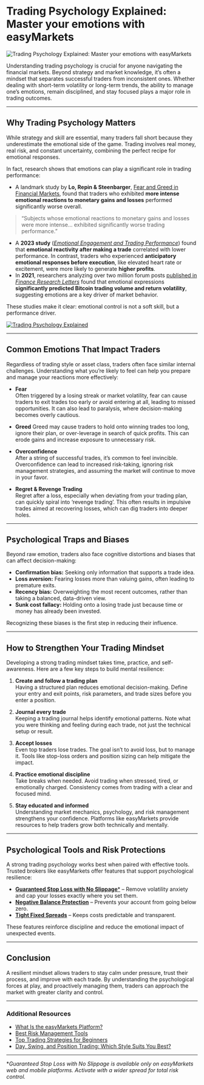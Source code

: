 <!--meta
title: Trading Psychology Explained: Master your emotions with easyMarkets
slug: trading-psychology-explained
canonical_url: https://www.easymarkets.com/eu/learn-centre/mastering-self/learn-trading-psychology/
keywords: [trading psychology, emotional discipline, trading mindset, forex psychology, trading performance, easyMarkets]
primary-keyword: trading psychology
meta_description: Discover how trading psychology influences performance, with data-driven insights into emotion, mindset, and discipline. Learn how easyMarkets helps traders manage risk and maintain control.
seo_keywords: trading psychology, emotional discipline, trading mindset, forex psychology, trading performance
og_image: https://github.com/user-attachments/assets/ae3951fd-ed2c-4818-be29-a4434a553cab
twitter_card: easyMarkets
word_count: 1200
-->

# Trading Psychology Explained: Master your emotions with easyMarkets

![Trading Psychology Explained: Master your emotions with easyMarkets](https://github.com/user-attachments/assets/7354c0e3-f8f4-4ccb-85d2-bdbacff2de06)

Understanding trading psychology is crucial for anyone navigating the financial markets. Beyond strategy and market knowledge, it’s often a mindset that separates successful traders from inconsistent ones. Whether dealing with short-term volatility or long-term trends, the ability to manage one’s emotions, remain disciplined, and stay focused plays a major role in trading outcomes. 

---

## Why Trading Psychology Matters

While strategy and skill are essential, many traders fall short because they underestimate the emotional side of the game. Trading involves real money, real risk, and constant uncertainty, combining the perfect recipe for emotional responses. 

In fact, research shows that emotions can play a significant role in trading performance: 

- A landmark study by **Lo, Repin & Steenbarger**, [Fear and Greed in Financial Markets](https://web.mit.edu/~alo/www/Papers/AERPub.pdf), found that traders who exhibited **more intense emotional reactions to monetary gains and losses** performed significantly worse overall. 

> “Subjects whose emotional reactions to monetary gains and losses were more intense... exhibited significantly worse trading performance.”

- A **2023 study** ([*Emotional Engagement and Trading Performance*](https://pubsonline.informs.org/doi/full/10.1287/mnsc.2023.4883?)) found that **emotional reactivity after making a trade** correlated with lower performance. In contrast, traders who experienced **anticipatory emotional responses before execution**, like elevated heart rate or excitement, were more likely to generate **higher profits**. 
- In **2021**, researchers analyzing over two million forum posts [published in *Finance Research Letters*](https://www.sciencedirect.com/science/article/abs/pii/S1544612320317268) found that emotional expressions **significantly predicted Bitcoin trading volume and return volatility**, suggesting emotions are a key driver of market behavior. 

These studies make it clear: emotional control is not a soft skill, but a performance driver. 

[![Trading Psychology Explained](https://github.com/user-attachments/assets/800ec6c2-0cd3-47d6-bbee-67dbb536ca29)](https://youtu.be/W1y4-dS94Sw)

---

## Common Emotions That Impact Traders

Regardless of trading style or asset class, traders often face similar internal challenges. Understanding what you’re likely to feel can help you prepare and manage your reactions more effectively: 

- **Fear**  
Often triggered by a losing streak or market volatility, fear can cause traders to exit trades too early or avoid entering at all, leading to missed opportunities. It can also lead to paralysis, where decision-making becomes overly cautious. 

- **Greed**
Greed may cause traders to hold onto winning trades too long, ignore their plan, or over-leverage in search of quick profits. This can erode gains and increase exposure to unnecessary risk. 

- **Overconfidence**  
After a string of successful trades, it’s common to feel invincible. Overconfidence can lead to increased risk-taking, ignoring risk management strategies, and assuming the market will continue to move in your favor. 

- **Regret & Revenge Trading**  
Regret after a loss, especially when deviating from your trading plan, can quickly spiral into ‘revenge trading’. This often results in impulsive trades aimed at recovering losses, which can dig traders into deeper holes. 

---

## Psychological Traps and Biases

Beyond raw emotion, traders also face cognitive distortions and biases that can affect decision-making: 

- **Confirmation bias:** Seeking only information that supports a trade idea.  
- **Loss aversion:** Fearing losses more than valuing gains, often leading to premature exits. 
- **Recency bias:** Overweighting the most recent outcomes, rather than taking a balanced, data-driven view.
- **Sunk cost fallacy:** Holding onto a losing trade just because time or money has already been invested. 

Recognizing these biases is the first step in reducing their influence. 

---

## How to Strengthen Your Trading Mindset

Developing a strong trading mindset takes time, practice, and self-awareness. Here are a few key steps to build mental resilience: 

1. **Create and follow a trading plan**  
   Having a structured plan reduces emotional decision-making. Define your entry and exit points, risk parameters, and trade sizes before you enter a position. 

2. **Journal every trade**  
   Keeping a trading journal helps identify emotional patterns. Note what you were thinking and feeling during each trade, not just the technical setup or result. 

3. **Accept losses**  
   Even top traders lose trades. The goal isn’t to avoid loss, but to manage it. Tools like stop-loss orders and position sizing can help mitigate the impact. 

4. **Practice emotional discipline**  
   Take breaks when needed. Avoid trading when stressed, tired, or emotionally charged. Consistency comes from trading with a clear and focused mind. 

5. **Stay educated and informed**  
   Understanding market mechanics, psychology, and risk management strengthens your confidence. Platforms like easyMarkets provide resources to help traders grow both technically and mentally. 

---

## Psychological Tools and Risk Protections

A strong trading psychology works best when paired with effective tools. Trusted brokers like easyMarkets offer features that support psychological resilience: 

- [**Guaranteed Stop Loss with No Slippage***](https://www.easymarkets.com/eu/trading-conditions/guaranteed-stop-loss/) – Remove volatility anxiety and cap your losses exactly where you set them.  
- [**Negative Balance Protection**](https://www.easymarkets.com/eu/trading-conditions/negative-balance-protection/) – Prevents your account from going below zero.  
- [**Tight Fixed Spreads**](https://www.easymarkets.com/eu/trading-conditions/fixed-spreads/) – Keeps costs predictable and transparent.

These features reinforce discipline and reduce the emotional impact of unexpected events. 

---

## Conclusion

A resilient mindset allows traders to stay calm under pressure, trust their process, and improve with each trade. By understanding the psychological forces at play, and proactively managing them, traders can approach the market with greater clarity and control. 

---

### Additional Resources

- [What Is the easyMarkets Platform?](https://github.com/JohnnyMTP/easyMarkets/blob/main/What%20is%20the%20easyMarkets%20Platform%20and%20How%20Does%20it%20Work.md)
- [Best Risk Management Tools](https://github.com/JohnnyMTP/easyMarkets/blob/main/Risk%20Management%20Tools%20at%20easyMarkets.md)
- [Top Trading Strategies for Beginners](#)
- [Day, Swing, and Position Trading: Which Style Suits You Best?]((https://github.com/JohnnyMTP/easyMarkets/blob/main/Day%2C%20Swing%2C%E2%80%AFand%E2%80%AFPosition%20Trading%20with%20easyMarkets%20.md)) 

---

\**Guaranteed Stop Loss with No Slippage is available only on easyMarkets web and mobile platforms. Activate with a wider spread for total risk control.*
